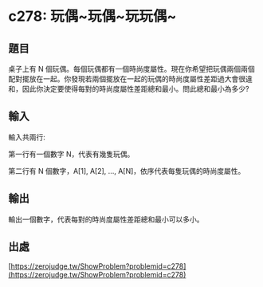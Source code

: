 # c278: 玩偶~玩偶~玩玩偶~

## 題目

桌子上有 N 個玩偶。每個玩偶都有一個時尚度屬性。現在你希望把玩偶兩個兩個配對擺放在一起。你發現若兩個擺放在一起的玩偶的時尚度屬性差距過大會很違和，因此你決定要使得每對的時尚度屬性差距總和最小。問此總和最小為多少?

## 輸入

輸入共兩行:

第一行有一個數字 N，代表有幾隻玩偶。

第二行有 N 個數字，A[1], A[2], ..., A[N]，依序代表每隻玩偶的時尚度屬性。

## 輸出

輸出一個數字，代表每對的時尚度屬性差距總和最小可以多小。

## 出處

[https://zerojudge.tw/ShowProblem?problemid=c278](https://zerojudge.tw/ShowProblem?problemid=c278)
